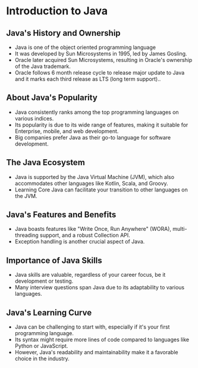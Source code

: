 # Introduction to Java

## Java's History and Ownership

- Java is one of the object oriented programming language
- It was developed by Sun Microsystems in 1995, led by James Gosling.
- Oracle later acquired Sun Microsystems, resulting in Oracle's ownership of the Java trademark.
- Oracle follows 6 month release cycle to release major update to Java and it marks each third release as LTS (long term support)..

## About Java's Popularity

- Java consistently ranks among the top programming languages on various indices.
- Its popularity is due to its wide range of features, making it suitable for Enterprise, mobile, and web development.
- Big companies prefer Java as their go-to language for software development.

## The Java Ecosystem

- Java is supported by the Java Virtual Machine (JVM), which also accommodates other languages like Kotlin, Scala, and Groovy.
- Learning Core Java can facilitate your transition to other languages on the JVM.


## Java's Features and Benefits

- Java boasts features like "Write Once, Run Anywhere" (WORA), multi-threading support, and a robust Collection API.
- Exception handling is another crucial aspect of Java.


## Importance of Java Skills

- Java skills are valuable, regardless of your career focus, be it development or testing.
- Many interview questions span Java due to its adaptability to various languages.

## Java's Learning Curve

- Java can be challenging to start with, especially if it's your first programming language.
- Its syntax might require more lines of code compared to languages like Python or JavaScript.
- However, Java's readability and maintainability make it a favorable choice in the industry.

